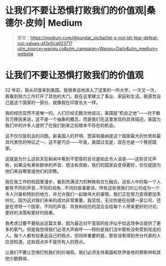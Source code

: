 # 让我们不要让恐惧打败我们的价值观|桑德尔·皮帅| Medium

> 原文：<https://medium.com/@sundar_pichai/let-s-not-let-fear-defeat-our-values-af2e5ca92371?utm_source=wanqu.co&utm_campaign=Wanqu+Daily&utm_medium=website>

# 让我们不要让恐惧打败我们的价值观

22 年前，我从印度来到美国。我很幸运地进入了这里的一所大学，一次又一次，我看到努力工作打开了其他的大门。我在这里建立了事业、家庭和生活。我感觉自己是这个国家的一部分，就像我在印度长大一样。

我的经历显然不是唯一的。人们已经无数次地说过，美国是“机会之地”——对于数百万移民来说，这不是一个抽象的概念，而是我们在这里发现的具体描述。美国为我们中的许多人提供了在我们到来之前根本不存在的机会。

这不仅仅是机会的问题。新美国人的开明、宽容和接纳是这个国家最大的优势和最具代表性的特征之一。这不是巧合——毕竟，美国过去是，现在也是一个移民国家。

这就是为什么这些天在新闻中看到不宽容的言论是如此令人沮丧——这些言论声称，如果没有某些群体的声音、想法和贡献，我们的国家会变得更好，仅仅是因为他们来自哪里或他们的宗教。

我在我工作的校园里漫步，看到充满活力的种族和文化融合。这些人中的每一个人都有不同的声音…不同的视角…不同的故事要讲。所有这些使我们的公司成为一个令人兴奋和特别的地方，并允许我们一起做伟大的事情。我们正在努力变得更加多样化，因为这对我们未来的成功非常重要。我坚信，无论你是在创建一家公司，还是在领导一个国家，不同的声音、背景和经历的混合会给每个人带来更好的讨论、更好的决策和更好的结果。

我考虑过要不要贴出这篇文章，因为最近对不宽容的批评似乎给这场争论提供了更多的氧气。但是我觉得我们必须大声疾呼——特别是我们当中那些没有受到攻击的人。每个人都有权表达自己的观点，但同样重要的是，那些没有得到充分代表的人应该知道，这些观点并不是所有人的观点。

让我们不要让恐惧打败我们的价值观。我们必须支持美国和世界各地的穆斯林和其他少数群体。